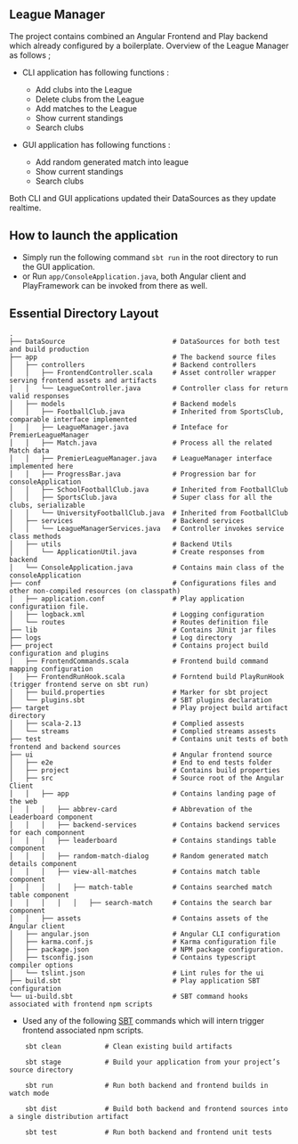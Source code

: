 ## League Manager

The project contains combined an Angular Frontend and Play backend which already configured by a boilerplate. Overview of the League Manager as follows ;

- CLI application has following functions :

    - Add clubs into the League
    - Delete clubs from the League
    - Add matches to the League
    - Show current standings 
    - Search clubs
    
    
- GUI application has following functions :

    - Add random generated match into league
    - Show current standings
    - Search clubs
    

Both CLI and GUI applications updated their DataSources as they update realtime. 

## How to launch the application

- Simply run the following command ```sbt run``` in the root directory to run the GUI application.
- or Run ```app/ConsoleApplication.java```, both Angular client and PlayFramework can be invoked from there as well.

## Essential Directory Layout

    .
    ├── DataSource                           # DataSources for both test and build production
    ├── app                                  # The backend source files
    │   ├── controllers                      # Backend controllers
    │   │   ├── FrontendController.scala     # Asset controller wrapper serving frontend assets and artifacts
    │   │   └── LeagueController.java        # Controller class for return valid responses 
    │   ├── models                           # Backend models
    │   │   ├── FootballClub.java            # Inherited from SportsClub, comparable interface implemented 
    │   │   ├── LeagueManager.java           # Inteface for PremierLeagueManager
    │   │   ├── Match.java                   # Process all the related Match data
    │   │   ├── PremierLeagueManager.java    # LeagueManager interface implemented here
    │   │   ├── ProgressBar.java             # Progression bar for consoleApplication
    │   │   ├── SchoolFootballClub.java      # Inherited from FootballClub
    │   │   ├── SportsClub.java              # Super class for all the clubs, serializable
    │   │   └── UniversityFootballClub.java  # Inherited from FootballClub
    │   ├── services                         # Backend services
    │   │   └── LeagueManagerServices.java   # Controller invokes service class methods
    │   ├── utils                            # Backend Utils
    │   │   └── ApplicationUtil.java         # Create responses from backend
    │   └── ConsoleApplication.java          # Contains main class of the consoleApplication
    ├── conf                                 # Configurations files and other non-compiled resources (on classpath)
    │   ├── application.conf                 # Play application configuratiion file.
    │   ├── logback.xml                      # Logging configuration
    │   └── routes                           # Routes definition file
    ├── lib                                  # Contains JUnit jar files   
    ├── logs                                 # Log directory
    ├── project                              # Contains project build configuration and plugins
    │   ├── FrontendCommands.scala           # Frontend build command mapping configuration
    │   ├── FrontendRunHook.scala            # Forntend build PlayRunHook (trigger frontend serve on sbt run)
    │   ├── build.properties                 # Marker for sbt project
    │   └── plugins.sbt                      # SBT plugins declaration
    ├── target                               # Play project build artifact directory
    │   ├── scala-2.13                       # Complied assests
    │   └── streams                          # Complied streams assests   
    ├── test                                 # Contains unit tests of both frontend and backend sources
    ├── ui                                   # Angular frontend source
    │   ├── e2e                              # End to end tests folder
    │   ├── project                          # Contains build properties 
    │   ├── src                              # Source root of the Angular Client
    │   │   ├── app                          # Contains landing page of the web
    │   │   │   ├── abbrev-card              # Abbrevation of the Leaderboard component
    │   │   │   ├── backend-services         # Contains backend services for each componnent
    │   │   │   ├── leaderboard              # Contains standings table component
    │   │   │   ├── random-match-dialog      # Random generated match details component
    │   │   │   ├── view-all-matches         # Contains match table component
    │   │   │   │   ├── match-table          # Contains searched match table component
    │   │   │   │   │   ├── search-match     # Contains the search bar component
    │   │   ├── assets                       # Contains assets of the Angular client
    │   ├── angular.json                     # Angular CLI configuration
    │   ├── karma.conf.js                    # Karma configuration file
    │   ├── package.json                     # NPM package configuration.
    │   ├── tsconfig.json                    # Contains typescript compiler options 
    │   └── tslint.json                      # Lint rules for the ui
    ├── build.sbt                            # Play application SBT configuration
    └── ui-build.sbt                         # SBT command hooks associated with frontend npm scripts 

* Used any of the following [SBT](http://www.scala-sbt.org/) commands which will intern trigger frontend associated npm scripts.

```
    sbt clean           # Clean existing build artifacts

    sbt stage           # Build your application from your project’s source directory

    sbt run             # Run both backend and frontend builds in watch mode

    sbt dist            # Build both backend and frontend sources into a single distribution artifact

    sbt test            # Run both backend and frontend unit tests
```
